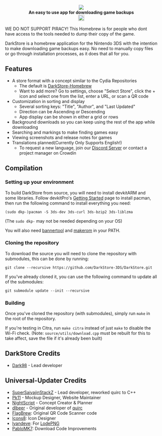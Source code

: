 <p align="center">
	<a href="https://ds.dark98.co.uk"><img src="https://ds.dark98.co.uk/images/banner.png"></a><br>
	<b>An easy to use app for downloading game backups</b><br>
	<a href="https://github.com/DarkStore-3DS/DarkStore/actions?query=workflow%3A%22Build+DarkStore%22" style="padding-left: 5px; padding-right: 5px;">
		<img src="https://github.com/DarkStore-3DS/DarkStore/workflows/Build%20DarkStore/badge.svg" height="20" alt="Build status on GitHub Actions">
	</a>
</p>

WE DO NOT SUPPORT PIRACY! This Homebrew is for people who dont have access to the tools needed to dump their copy of the game.


DarkStore is a homebrew application for the Nintendo 3DS with the intention to make downloading game backups easy. No need to manually copy files or go through installation processes, as it does that all for you.

## Features

- A store format with a concept similar to the Cydia Repositories
   - The default is [DarkStore-Homebrew](https://ds.dark98.co.uk/store_content.php?store=homebrew)
   - Want to add more? Go to settings, choose "Select Store", click the + icon and select one from the list, enter a URL, or scan a QR code
- Customization in sorting and display
   - Several sorting keys: "Title", "Author", and "Last Updated"
   - Direction can be Ascending or Descending
   - App display can be shown in either a grid or rows
- Background downloads so you can keep using the rest of the app while downloading
- Searching and markings to make finding games easy
- Viewing screenshots and release notes for games
- Translations planned(Currently Only Supports English!)
   - To request a new language, join our [Discord Server](https://discord.com/invite/eFE6ZqpczY) or contact a project manager on Crowdin


## Compilation

### Setting up your environment

To build DarkStore from source, you will need to install devkitARM and some libraries. Follow devkitPro's [Getting Started](https://devkitpro.org/wiki/Getting_Started) page to install pacman, then run the following command to install everything you need:
```
(sudo dkp-)pacman -S 3ds-dev 3ds-curl 3ds-bzip2 3ds-liblzma
```
(The `sudo dkp-` may not be needed depending on your OS)

You will also need [bannertool](https://github.com/Steveice10/bannertool/releases/latest) and [makerom](https://github.com/profi200/Project_CTR/releases/latest) in your PATH.

### Cloning the repository

To download the source you will need to clone the repository with submodules, this can be done by running:
```
git clone --recursive https://github.com/DarkStore-3DS/DarkStore.git
```

If you've already cloned it, you can use the following command to update all of the submodules:
```
git submodule update --init --recursive
```

### Building

Once you've cloned the repository (with submodules), simply run `make` in the root of the repository.

If you're testing in Citra, run `make citra` instead of just `make` to disable the Wi-Fi check. (Note: `source/utils/download.cpp` must be rebuilt for this to take affect, save the file if it's already been built)

## DarkStore Credits
- [Dark98](https://github.com/Dark98) - Lead developer

## Universal-Updater Credits

- [SuperSaiyajinStackZ](https://github.com/SuperSaiyajinStackZ) - Lead developer, reworked quirc to C++
- [Pk11](https://github.com/Epicpkmn11) - Mockup Designer, Website Maintainer
- [NightScript](https://github.com/NightYoshi370) - Concept Creator & Planner
- [dlbeer](https://github.com/dlbeer) - Original developer of [quirc](https://github.com/dlbeer/quirc)
- [FlagBrew](https://github.com/FlagBrew): Original QR Code Scanner code
- [Icons8](https://icons8.com/): Icon Designer
- [lvandeve](https://github.com/lvandeve): For [LodePNG](https://github.com/lvandeve/lodepng)
- [PabloMK7](https://github.com/mariohackandglitch): Download Code Improvements
